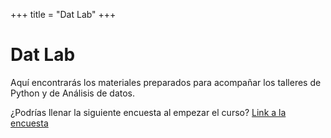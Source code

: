 +++
title = "Dat Lab"
+++

# Dat Lab

Aquí encontrarás los materiales preparados para acompañar los talleres de Python 
y de Análisis de datos.

¿Podrías llenar la siguiente encuesta al empezar el curso? 
[Link a la encuesta](https://forms.gle/9mTeBkrPQUMPZZPz5)

